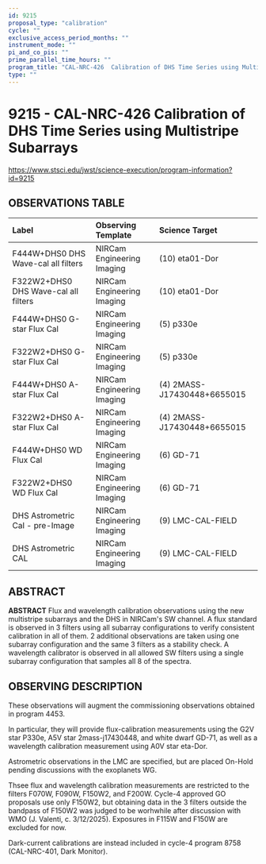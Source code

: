 ```yaml
---
id: 9215
proposal_type: "calibration"
cycle: ""
exclusive_access_period_months: ""
instrument_mode: ""
pi_and_co_pis: ""
prime_parallel_time_hours: ""
program_title: "CAL-NRC-426  Calibration of DHS Time Series using Multistripe Subarrays"
type: ""
---
```

# 9215 - CAL-NRC-426  Calibration of DHS Time Series using Multistripe Subarrays
https://www.stsci.edu/jwst/science-execution/program-information?id=9215
## OBSERVATIONS TABLE
| Label                                       | Observing Template              | Science Target                      |
| :------------------------------------------ | :------------------------------ | :---------------------------------- |
| F444W+DHS0 DHS Wave-cal all filters         | NIRCam Engineering Imaging      | (10) eta01-Dor                      |
| F322W2+DHS0 DHS Wave-cal all filters        | NIRCam Engineering Imaging      | (10) eta01-Dor                      |
| F444W+DHS0 G-star Flux Cal                  | NIRCam Engineering Imaging      | (5) p330e                           |
| F322W2+DHS0 G-star Flux Cal                 | NIRCam Engineering Imaging      | (5) p330e                           |
| F444W+DHS0 A-star Flux Cal                  | NIRCam Engineering Imaging      | (4) 2MASS-J17430448+6655015         |
| F322W2+DHS0 A-star Flux Cal                 | NIRCam Engineering Imaging      | (4) 2MASS-J17430448+6655015         |
| F444W+DHS0 WD Flux Cal                      | NIRCam Engineering Imaging      | (6) GD-71                           |
| F322W2+DHS0 WD Flux Cal                     | NIRCam Engineering Imaging      | (6) GD-71                           |
| DHS Astrometric Cal - pre-Image             | NIRCam Engineering Imaging      | (9) LMC-CAL-FIELD                   |
| DHS Astrometric CAL                         | NIRCam Engineering Imaging      | (9) LMC-CAL-FIELD                   |

## ABSTRACT

**ABSTRACT**
Flux and wavelength calibration observations using the new multistripe subarrays and the DHS in NIRCam's SW channel. A flux standard is observed in 3 filters using all subarray configurations to verify consistent calibration in all of them. 2 additional observations are taken using one subarray configuration and the same 3 filters as a stability check. A wavelength calibrator is observed in all allowed SW filters using a single subarray configuration that samples all 8 of the spectra.

## OBSERVING DESCRIPTION
These observations will augment the commissioning observations obtained in program 4453.

In particular, they will provide flux-calibration measurements using the G2V star P330e, A5V star 2mass-j17430448, and white dwarf GD-71, as well as a wavelength calibration measurement using A0V star eta-Dor.

Astrometric observations in the LMC are specified, but are placed On-Hold pending discussions with the exoplanets WG.

Thsee flux and wavelength calibration measurements are restricted to the filters F070W, F090W, F150W2, and F200W. Cycle-4 approved GO proposals use only F150W2, but obtaining data in the 3 filters outside the bandpass of F150W2 was judged to be worhwhile after discussion with WMO (J. Valenti, c. 3/12/2025). Exposures in F115W and F150W are excluded for now.

Dark-current calibrations are instead included in cycle-4 program 8758 (CAL-NRC-401, Dark Monitor).